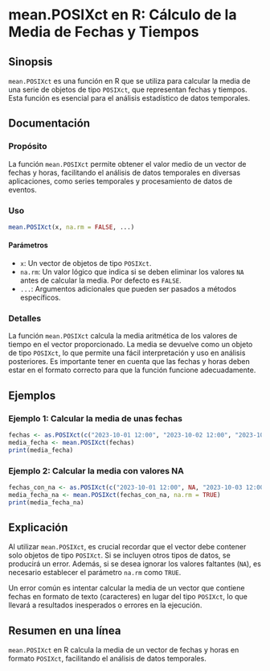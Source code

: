 <!--
Meta Description: # mean.POSIXct en R: Cálculo de la Media de Fechas y Tiempos ## Sinopsis `mean.POSIXct` es una función en R que se utiliza para calcular la media de u...
Meta Keywords: posixct, que, mean, media, fechas
-->

# mean.POSIXct en R: Cálculo de la Media de Fechas y Tiempos

## Sinopsis
`mean.POSIXct` es una función en R que se utiliza para calcular la media de una serie de objetos de tipo `POSIXct`, que representan fechas y tiempos. Esta función es esencial para el análisis estadístico de datos temporales.

## Documentación
### Propósito
La función `mean.POSIXct` permite obtener el valor medio de un vector de fechas y horas, facilitando el análisis de datos temporales en diversas aplicaciones, como series temporales y procesamiento de datos de eventos.

### Uso
```R
mean.POSIXct(x, na.rm = FALSE, ...)
```

#### Parámetros
- `x`: Un vector de objetos de tipo `POSIXct`.
- `na.rm`: Un valor lógico que indica si se deben eliminar los valores `NA` antes de calcular la media. Por defecto es `FALSE`.
- `...`: Argumentos adicionales que pueden ser pasados a métodos específicos.

### Detalles
La función `mean.POSIXct` calcula la media aritmética de los valores de tiempo en el vector proporcionado. La media se devuelve como un objeto de tipo `POSIXct`, lo que permite una fácil interpretación y uso en análisis posteriores. Es importante tener en cuenta que las fechas y horas deben estar en el formato correcto para que la función funcione adecuadamente.

## Ejemplos
### Ejemplo 1: Calcular la media de unas fechas
```R
fechas <- as.POSIXct(c("2023-10-01 12:00", "2023-10-02 12:00", "2023-10-03 12:00"))
media_fecha <- mean.POSIXct(fechas)
print(media_fecha)
```

### Ejemplo 2: Calcular la media con valores NA
```R
fechas_con_na <- as.POSIXct(c("2023-10-01 12:00", NA, "2023-10-03 12:00"))
media_fecha_na <- mean.POSIXct(fechas_con_na, na.rm = TRUE)
print(media_fecha_na)
```

## Explicación
Al utilizar `mean.POSIXct`, es crucial recordar que el vector debe contener solo objetos de tipo `POSIXct`. Si se incluyen otros tipos de datos, se producirá un error. Además, si se desea ignorar los valores faltantes (`NA`), es necesario establecer el parámetro `na.rm` como `TRUE`. 

Un error común es intentar calcular la media de un vector que contiene fechas en formato de texto (caracteres) en lugar del tipo `POSIXct`, lo que llevará a resultados inesperados o errores en la ejecución.

## Resumen en una línea
`mean.POSIXct` en R calcula la media de un vector de fechas y horas en formato `POSIXct`, facilitando el análisis de datos temporales.